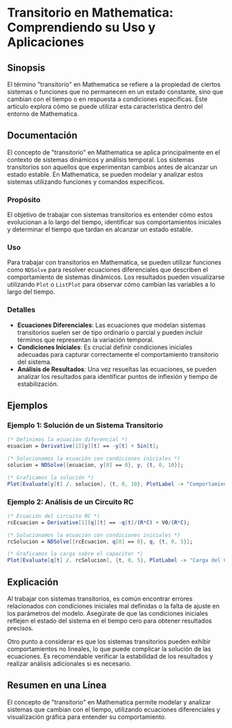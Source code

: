 <!--
Meta Description: # Transitorio en Mathematica: Comprendiendo su Uso y Aplicaciones ## Sinopsis El término "transitorio" en Mathematica se refiere a la propiedad de cie...
Meta Keywords: que, sistemas, mathematica, tiempo, con
-->

# Transitorio en Mathematica: Comprendiendo su Uso y Aplicaciones

## Sinopsis
El término "transitorio" en Mathematica se refiere a la propiedad de ciertos sistemas o funciones que no permanecen en un estado constante, sino que cambian con el tiempo o en respuesta a condiciones específicas. Este artículo explora cómo se puede utilizar esta característica dentro del entorno de Mathematica.

## Documentación
El concepto de "transitorio" en Mathematica se aplica principalmente en el contexto de sistemas dinámicos y análisis temporal. Los sistemas transitorios son aquellos que experimentan cambios antes de alcanzar un estado estable. En Mathematica, se pueden modelar y analizar estos sistemas utilizando funciones y comandos específicos.

### Propósito
El objetivo de trabajar con sistemas transitorios es entender cómo estos evolucionan a lo largo del tiempo, identificar sus comportamientos iniciales y determinar el tiempo que tardan en alcanzar un estado estable.

### Uso
Para trabajar con transitorios en Mathematica, se pueden utilizar funciones como `NDSolve` para resolver ecuaciones diferenciales que describen el comportamiento de sistemas dinámicos. Los resultados pueden visualizarse utilizando `Plot` o `ListPlot` para observar cómo cambian las variables a lo largo del tiempo.

### Detalles
- **Ecuaciones Diferenciales**: Las ecuaciones que modelan sistemas transitorios suelen ser de tipo ordinario o parcial y pueden incluir términos que representan la variación temporal.
- **Condiciones Iniciales**: Es crucial definir condiciones iniciales adecuadas para capturar correctamente el comportamiento transitorio del sistema.
- **Análisis de Resultados**: Una vez resueltas las ecuaciones, se pueden analizar los resultados para identificar puntos de inflexión y tiempo de estabilización.

## Ejemplos

### Ejemplo 1: Solución de un Sistema Transitorio
```mathematica
(* Definimos la ecuación diferencial *)
ecuacion = Derivative[1][y][t] == -y[t] + Sin[t];

(* Solucionamos la ecuación con condiciones iniciales *)
solucion = NDSolve[{ecuacion, y[0] == 0}, y, {t, 0, 10}];

(* Graficamos la solución *)
Plot[Evaluate[y[t] /. solucion], {t, 0, 10}, PlotLabel -> "Comportamiento Transitorio", AxesLabel -> {"Tiempo", "y(t)"}]
```

### Ejemplo 2: Análisis de un Circuito RC
```mathematica
(* Ecuación del circuito RC *)
rcEcuacion = Derivative[1][q][t] == -q[t]/(R*C) + V0/(R*C);

(* Solucionamos la ecuación con condiciones iniciales *)
rcSolucion = NDSolve[{rcEcuacion, q[0] == 0}, q, {t, 0, 5}];

(* Graficamos la carga sobre el capacitor *)
Plot[Evaluate[q[t] /. rcSolucion], {t, 0, 5}, PlotLabel -> "Carga del Capacitor", AxesLabel -> {"Tiempo", "Carga q(t)"}]
```

## Explicación
Al trabajar con sistemas transitorios, es común encontrar errores relacionados con condiciones iniciales mal definidas o la falta de ajuste en los parámetros del modelo. Asegúrate de que las condiciones iniciales reflejen el estado del sistema en el tiempo cero para obtener resultados precisos.

Otro punto a considerar es que los sistemas transitorios pueden exhibir comportamientos no lineales, lo que puede complicar la solución de las ecuaciones. Es recomendable verificar la estabilidad de los resultados y realizar análisis adicionales si es necesario.

## Resumen en una Línea
El concepto de "transitorio" en Mathematica permite modelar y analizar sistemas que cambian con el tiempo, utilizando ecuaciones diferenciales y visualización gráfica para entender su comportamiento.